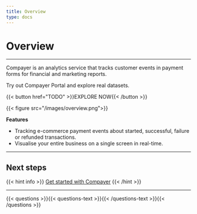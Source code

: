 ```yaml
---
title: Overview
type: docs
---
```


# Overview

***

Compayer is an analytics service that tracks customer events in payment forms for financial and marketing reports.

Try out Compayer Portal and explore real datasets.

{{< button href="TODO" >}}EXPLORE NOW{{< /button >}}

{{< figure src="/images/overview.png">}}

**Features**

- Tracking e-commerce payment events about started, successful, failure or refunded transactions.
- Visualise your entire business on a single screen in real-time.

***

## Next steps

{{< hint info >}}
[Get started with Compayer](/docs/get-started/) 
{{< /hint >}}

***

{{< questions >}}{{< questions-text >}}{{< /questions-text >}}{{< /questions >}}
